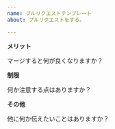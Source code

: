```yaml
---
name: プルリクエストテンプレート
about: プルリクエストをする。

---
```

**メリット**

マージすると何が良くなりますか？

**制限**

何か注意する点はありますか？

**その他**

他に何か伝えたいことはありますか？
